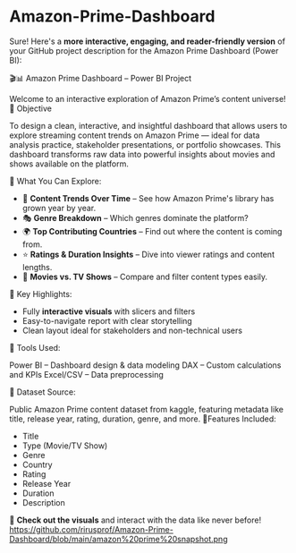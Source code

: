 # Amazon-Prime-Dashboard
Sure! Here's a **more interactive, engaging, and reader-friendly version** of your GitHub project description for the Amazon Prime Dashboard (Power BI):


 🎬📊 Amazon Prime Dashboard – Power BI Project

Welcome to an interactive exploration of Amazon Prime’s content universe!
🎯 Objective

To design a clean, interactive, and insightful dashboard that allows users to explore streaming content trends on Amazon Prime — ideal for data analysis practice, stakeholder presentations, or portfolio showcases.
This dashboard transforms raw data into powerful insights about movies and shows available on the platform.

🔎 What You Can Explore:

* 📅 **Content Trends Over Time** – See how Amazon Prime's library has grown year by year.
* 🎭 **Genre Breakdown** – Which genres dominate the platform?
* 🌍 **Top Contributing Countries** – Find out where the content is coming from.
* ⭐ **Ratings & Duration Insights** – Dive into viewer ratings and content lengths.
* 🎥 **Movies vs. TV Shows** – Compare and filter content types easily.

📌 Key Highlights:

* Fully **interactive visuals** with slicers and filters
* Easy-to-navigate report with clear storytelling
* Clean layout ideal for stakeholders and non-technical users

 🧰 Tools Used:

Power BI – Dashboard design & data modeling
DAX – Custom calculations and KPIs
Excel/CSV – Data preprocessing

 📁 Dataset Source:

Public Amazon Prime content dataset from kaggle, featuring metadata like title, release year, rating, duration, genre, and more.
📌Features Included:
  - Title
  - Type (Movie/TV Show)
  - Genre
  - Country
  - Rating
  - Release Year
  - Duration
  - Description

👀 **Check out the visuals** and interact with the data like never before!
https://github.com/rirusprof/Amazon-Prime-Dashboard/blob/main/amazon%20prime%20snapshot.png
